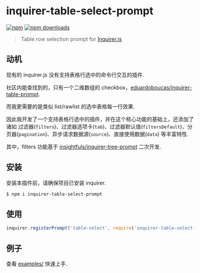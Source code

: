# inquirer-table-select-prompt

[![npm](https://badgen.net/npm/v/inquirer-table-select-prompt)](https://www.npmjs.com/package/inquirer-table-select-prompt) [![npm downloads](https://badgen.net/npm/dt/inquirer-table-select-prompt)](https://www.npmjs.com/package/inquirer-table-select-prompt)

> Table row selection prompt for [Inquirer.js](https://github.com/SBoudrias/Inquirer.js)

## 动机

现有的 inquirer.js 没有支持表格行选中的命令行交互的插件.

社区内能查找到的，只有一个二维数组的 checkbox，[eduardoboucas/inquirer-table-prompt](https://github.com/eduardoboucas/inquirer-table-prompt).

而我更需要的是类似 list/rawlist 的选中表格每一行效果.

因此我开发了一个支持表格行选中的插件，并在这个核心功能的基础上，还添加了诸如 过滤器(`filters`)、过滤器选项卡(`tab`)、过滤器默认值(`filtersDefault`)、分页器(`pagination`)、异步请求数据源(`source`)、直接使用数据(`data`) 等丰富特性.

其中，filters 功能基于 [insightfuls/inquirer-tree-prompt](https://github.com/insightfuls/inquirer-tree-prompt) 二次开发.

## 安装

安装本插件前，请确保项目已安装 inquirer.

```bash
$ npm i inquirer-table-select-prompt
```

## 使用

```typescript
inquirer.registerPrompt('table-select', require('inquirer-table-select-prompt'))
```

## 例子

查看 [examples/](https://github.com/gylidian/inquirer-table-select-prompt/blob/master/examples) 快速上手.
